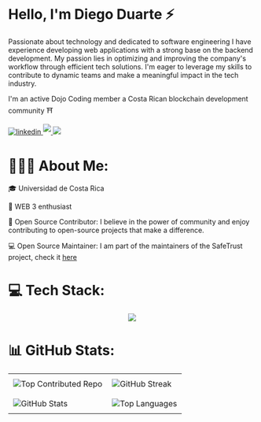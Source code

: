 # Hello, I'm Diego Duarte ⚡

Passionate about technology and dedicated to software engineering I have experience developing web applications with a strong base on the backend development. My passion lies in optimizing and improving the company's workflow through efficient tech solutions. I'm eager to leverage my skills to contribute to dynamic teams and make a meaningful impact in the tech industry. 

I'm an active Dojo Coding member a Costa Rican blockchain development community ⛩️

<a href="https://www.linkedin.com/in/diego-duarte-fern%C3%A1ndez-165445180/" target="_blank">
    <img src="https://img.shields.io/badge/linkedin:  Diego-%2300acee.svg?color=405DE6&style=for-the-badge&logo=linkedin&logoColor=white" alt="linkedin" style="margin-bottom: 5px;"/>
</a>

<a href="mailto:diegotech1499@gmail.com" target="_blank">
   <img src="https://img.shields.io/badge/gmail:  Diego-%23EA4335.svg?style=for-the-badge&logo=gmail&logoColor=white" t=mail style="margin-bottom: 5px;" />
</a>



<a href="https://x.com/gioDiego14" target="_blank">
   <img src="https://img.shields.io/badge/X-000000?style=for-the-badge&logoColor=white style="margin-bottom: 5px;" />
</a>

# 🧑🏽‍💻 About Me:
🎓 Universidad de Costa Rica

🚀 WEB 3 enthusiast

🤝 Open Source Contributor: I believe in the power of community and enjoy contributing to open-source projects that make a difference.

💻 Open Source Maintainer: I am part of the maintainers of the SafeTrust project, check it [here](https://github.com/orgs/safetrustcr/repositories)

# 💻 Tech Stack:
<div align="center">
  <img src=https://go-skill-icons.vercel.app/api/icons?i=ts,java,bash,cairo,linux,nodejs,python,mysql,git,js,html,css,react,bootstrap,next,/>
</div>

# 📊 GitHub Stats:
<div align="center">
<table style="border-collapse: collapse; background: none;">
  <tr style="border: none;">
    <td style="border: none; padding: 10px;">
      <img src="https://github-contributor-stats.vercel.app/api?username=diegoTech14&limit=5&theme=transparent&hide_border=true&combine_all_yearly_contributions=true" alt="Top Contributed Repo" style="border: none;"/>
    </td>
    <td style="border: none; padding: 10px;">
      <img src="https://github-readme-streak-stats.herokuapp.com/?user=diegoTech14&theme=transparent&hide_border=true" alt="GitHub Streak" style="border: none;"/>
    </td>
  </tr>
  <tr style="border: none;">
    <td style="border: none; padding: 10px;">
      <img src="https://github-readme-stats.vercel.app/api?username=diegoTech14&theme=transparent&hide_border=true&include_all_commits=false&count_private=false" alt="GitHub Stats" style="border: none;"/>
    </td>
    <td style="border: none; padding: 10px;">
      <img src="https://github-readme-stats.vercel.app/api/top-langs/?username=diegoTech14&theme=transparent&hide_border=true&include_all_commits=false&count_private=false&layout=compact" alt="Top Languages" style="border: none;"/>
    </td>
  </tr>
</table>
</div>

<!-- Proudly created with GPRM ( https://gprm.itsvg.in ) -->
